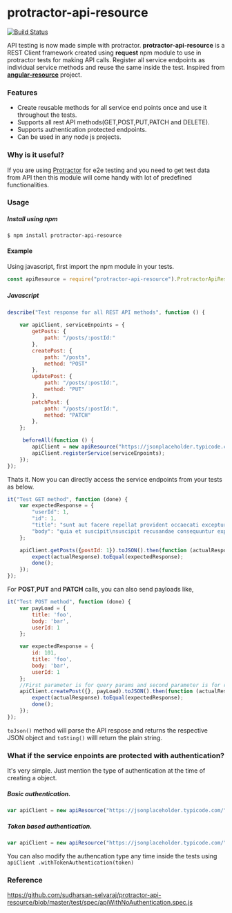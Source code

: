 # protractor-api-resource

[![Build Status](https://travis-ci.org/sudharsan-selvaraj/protractor-api-resource.svg?branch=master)](https://travis-ci.org/sudharsan-selvaraj/protractor-api-resource)

API testing is now made simple with protractor. **protractor-api-resource** is a REST Client framework created using **request** npm module to use in protractor tests for making API calls. Register all service endpoints as individual service methods and reuse the same inside the test. Inspired from **[angular-resource](https://docs.angularjs.org/api/ngResource/service/$resource)** project.


### Features

- Create reusable methods for all service end points once and use it throughout the tests.
- Supports all rest API methods(GET,POST,PUT,PATCH and DELETE).
- Supports authentication protected endpoints.
- Can be used in any node js projects.

### Why is it useful?
If you are using [Protractor](https://www.npmjs.com/package/protractor) for e2e testing and you need to get test data from API then this module will come handy with lot of predefined functionalities.

### Usage

##### Install using npm

`$ npm install protractor-api-resource`

#### Example

Using javascript, first import the npm module in your tests.
```javascript
const apiResource = require("protractor-api-resource").ProtractorApiResource
```

##### Javascript　

```javascript
describe("Test response for all REST API methods", function () {

    var apiClient, serviceEnpoints = {
        getPosts: {
            path: "/posts/:postId:"
        },
        createPost: {
            path: "/posts",
            method: "POST"
        },
        updatePost: {
            path: "/posts/:postId:",
            method: "PUT"
        },
        patchPost: {
            path: "/posts/:postId:",
            method: "PATCH"
        },
    };

     beforeAll(function () {
        apiClient = new apiResource("https://jsonplaceholder.typicode.com/");
        apiClient.registerService(serviceEnpoints);
    });
});
```

Thats it. Now you can directly access the service endpoints from your tests as below.
```javascript
it("Test GET method", function (done) {
    var expectedResponse = {
        "userId": 1,
        "id": 1,
        "title": "sunt aut facere repellat provident occaecati excepturi optio reprehenderit",
        "body": "quia et suscipit\nsuscipit recusandae consequuntur expedita et cum\nreprehenderit molestiae ut ut quas totam\nnostrum rerum est autem sunt rem eveniet architecto"
    };

    apiClient.getPosts({postId: 1}).toJSON().then(function (actualResponse) {
        expect(actualResponse).toEqual(expectedResponse);
        done();
    });
});

```

For **POST**,**PUT** and **PATCH** calls, you can also send payloads like,

```javascript
it("Test POST method", function (done) {
    var payLoad = {
        title: 'foo',
        body: 'bar',
        userId: 1
    };

    var expectedResponse = {
        id: 101,
        title: 'foo',
        body: 'bar',
        userId: 1
    };
    //First parameter is for query params and second parameter is for request payload.
    apiClient.createPost({}, payLoad).toJSON().then(function (actualResponse) {
        expect(actualResponse).toEqual(expectedResponse);
        done();
    });
});
```

`toJson()` method will parse the API respose and returns the respective  JSON object and `toSting()` willl return the plain string.

### What if the service enpoints are protected with authentication?

It's very simple. Just mention the type of authentication at the time of creating a object.

##### Basic authentication.
```javascript
var apiClient = new apiResource("https://jsonplaceholder.typicode.com/").withBasicAuth(username,password);
```

##### Token based authentication.
```javascript
var apiClient = new apiResource("https://jsonplaceholder.typicode.com/").withTokenAuthentication(token);
```

You can also modify the authencation type any time inside the tests using `apiClient .withTokenAuthentication(token)`

### Reference
https://github.com/sudharsan-selvaraj/protractor-api-resource/blob/master/test/spec/apiWithNoAuthentication.spec.js